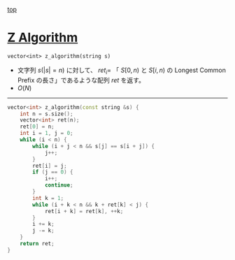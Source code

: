 [top](../README.md)

# [Z Algorithm](./zalgo.hpp)

`vector<int> z_algorithm(string s)`
- 文字列 $s(|s|=n)$ に対して、 $ret_i=$ 「 $S[0,n)$ と $S[i,n)$ の Longest Common Prefix の長さ」であるような配列 $ret$ を返す。
- $O(N)$

---

```cpp
vector<int> z_algorithm(const string &s) {
    int n = s.size();
    vector<int> ret(n);
    ret[0] = n;
    int i = 1, j = 0;
    while (i < n) {
        while (i + j < n && s[j] == s[i + j]) {
            j++;
        }
        ret[i] = j;
        if (j == 0) {
            i++;
            continue;
        }
        int k = 1;
        while (i + k < n && k + ret[k] < j) {
            ret[i + k] = ret[k], ++k;
        }
        i += k;
        j -= k;
    }
    return ret;
}
```